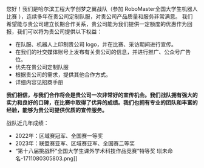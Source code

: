 您好！我们是哈尔滨工程大学创梦之翼战队（参加 RoboMaster全国大学生机器人比赛 ），连续多年在贵公司定制队服，对贵公司产品质量和服务非常满意。
我们希望能与贵公司建立长期合作关系，贵公司能为我们提供一定额度的优惠作为回报，我们可以将为贵公司提供以下权益：

- 在队服、机器人上印制贵公司 logo，并在比赛、采访期间进行宣传。
- 在我们的社交媒体账号上发布有关贵公司的信息，并进行推广、公众号广告位。
- 优先在贵公司定制队服
- 根据贵公司的需求，提供其他合作方式。
- 详细内容见招商手册

**我们相信，与我们合作将会是贵公司一次非常好的宣传机会。我们战队拥有强大的实力和良好的口碑，在比赛中取得了优异的成绩。我们也拥有专业的团队和丰富的经验，能够为贵公司提供优质的宣传服务。**


战队近几年成绩：
- 2022年：区域赛冠军、全国赛一等奖
- 2023年：联盟赛亚军、区域赛亚军、全国赛二等奖
- “第十八届挑战杯”全国大学生课外学术科技作品竞赛”特等奖
![[未命名-1711080305803.png]]